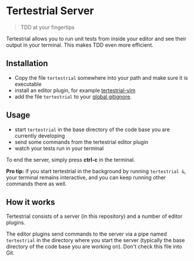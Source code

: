 # Tertestrial Server
> TDD at your fingertips

Tertestrial allows you to run unit tests from inside your editor
and see their output in your terminal.
This makes TDD even more efficient.


## Installation

* Copy the file `tertestrial` somewhere into your path and make sure it is executable
* install an editor plugin, for example [tertestrial-vim]()
* add the file `tertestrial` to your
  [global gitignore](https://help.github.com/articles/ignoring-files/#create-a-global-gitignore).


## Usage

* start `tertestrial` in the base directory of the code base you are currently developing
* send some commands from the tertestrial editor plugin
* watch your tests run in your terminal

To end the server, simply press __ctrl-c__ in the terminal.


__Pro tip:__ if you start tertestrial in the background by running `tertestrial &`,
your terminal remains interactive,
and you can keep running other commands there as well.


## How it works

Tertestrial consists of a server (in this repository)
and a number of editor plugins.

The editor plugins send commands to the server
via a pipe named `tertestrial` in the directory where you start the server
(typically the base directory of the code base you are working on).
Don't check this file into Git.
